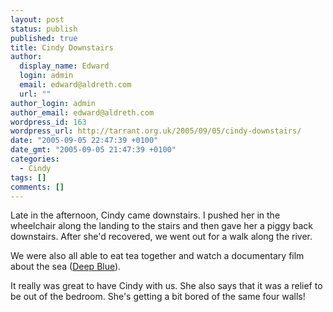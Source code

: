 ```yaml
---
layout: post
status: publish
published: true
title: Cindy Downstairs
author:
  display_name: Edward
  login: admin
  email: edward@aldreth.com
  url: ""
author_login: admin
author_email: edward@aldreth.com
wordpress_id: 163
wordpress_url: http://tarrant.org.uk/2005/09/05/cindy-downstairs/
date: "2005-09-05 22:47:39 +0100"
date_gmt: "2005-09-05 21:47:39 +0100"
categories:
  - Cindy
tags: []
comments: []
---
```


Late in the afternoon, Cindy came downstairs. I pushed her in the
wheelchair along the landing to the stairs and then gave her a piggy
back downstairs. After she\'d recovered, we went out for a walk along
the river.

We were also all able to eat tea together and watch a documentary film
about the sea ([Deep Blue][1]).

It really was great to have Cindy with us. She also says that it was a
relief to be out of the bedroom. She\'s getting a bit bored of the same
four walls!



[1]: https://www.deepbluethemovie.com/main.html
